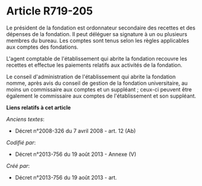 # Article R719-205

Le président de la fondation est ordonnateur secondaire des recettes et des dépenses de la fondation. Il peut déléguer sa
signature à un ou plusieurs membres du bureau. Les comptes sont tenus selon les règles applicables aux comptes des
fondations.

L'agent comptable de l'établissement qui abrite la fondation recouvre les recettes et effectue les paiements relatifs aux
activités de la fondation.

Le conseil d'administration de l'établissement qui abrite la fondation nomme, après avis du conseil de gestion de la
fondation universitaire, au moins un commissaire aux comptes et un suppléant ; ceux-ci peuvent être également le commissaire
aux comptes de l'établissement et son suppléant.

**Liens relatifs à cet article**

_Anciens textes_:

  - Décret n°2008-326 du 7 avril 2008 - art. 12 (Ab)

_Codifié par_:

  - Décret n°2013-756 du 19 août 2013 -  Annexe (V)

_Créé par_:

  - Décret n°2013-756 du 19 août 2013 - art.
